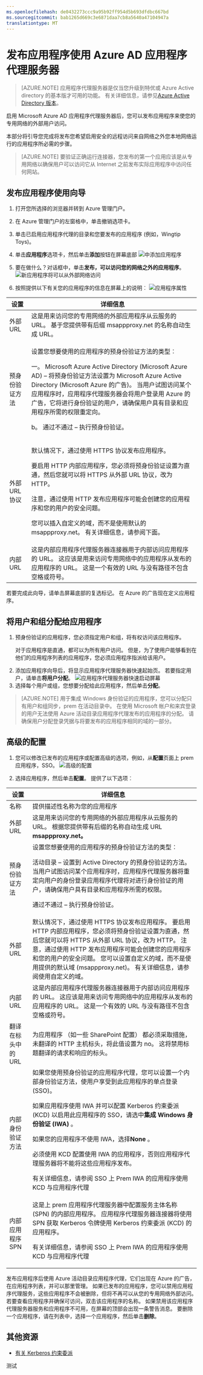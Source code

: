 ```yaml
---
ms.openlocfilehash: de0432273ccc9a95b92ff954d5b693dfdbc667bd
ms.sourcegitcommit: bab1265d669c3e6871daa7cb8a5640a47104947a
translationtype: MT
---
```

<properties
    pageTitle="与 AD Azure 应用程序代理的发布应用程序"
    description="介绍如何发布使用 Azure AD 应用程序代理服务器的内部应用程序。"
    services="active-directory"
    documentationCenter=""
    authors="rkarlin"
    manager="terrylan"
    editor=""/>

<tags
    ms.service="active-directory"
    ms.workload="identity"
    ms.tgt_pltfrm="na"
    ms.devlang="na"
    ms.topic="article"
    ms.date="06/02/2015"
    ms.author="rkarlin"/>


# 发布应用程序使用 Azure AD 应用程序代理服务器

> [AZURE.NOTE] 应用程序代理服务器是仅当您升级到特优或 Azure Active directory 的基本版才可用的功能。 有关详细信息，请参见[Azure Active Directory 版本](https://msdn.microsoft.com/library/azure/dn532272.aspx)。

启用 Microsoft Azure AD 应用程序代理服务器后，您可以发布应用程序来使您的专用网络的外部用户访问。

本部分将引导您完成将发布您希望启用安全的远程访问来自网络之外您本地网络运行的应用程序所必需的步骤。

> [AZURE.NOTE] 要验证正确运行连接器，您发布的第一个应用应该是从专用网络以确保用户可以访问它从 Internet 之前发布实际应用程序中访问任何网站。

## 发布应用程序使用向导

1. 打开您所选择的浏览器并转到 Azure 管理门户。
2. 在 Azure 管理门户的左窗格中，单击撤销选项卡。
3. 单击已启用应用程序代理的目录和您要发布的应用程序 (例如，Wingtip Toys)。
4. 单击**应用程序**选项卡，然后单击**添加**按钮在屏幕底部 ![中添加应用程序](http://i.imgur.com/wEeZ7IR.png)
5. 要在做什么？对话框中，单击**发布，可以访问您的网络之外的应用程序**。 
    ![新应用程序将可以从外部网络访问](http://i.imgur.com/Wj3vkyD.png)

6. 按照提供以下有关您的应用程序的信息在屏幕上的说明︰ ![应用程序属性](http://i.imgur.com/MkPNc93.png)

**设置** | **详细信息**
---|---
外部 URL | 这是用来访问您的专用网络的外部应用程序从云服务的 URL。 基于您提供带有后缀 msappproxy.net 的名称自动生成 URL。
预身份验证方法 | <p>设置您想要使用的应用程序的预身份验证方法的类型︰</p><p>一。 Microsoft Azure Active Directory (Microsoft Azure AD) – 将预身份验证方法设置为 Microsoft Azure Active Directory (Microsoft Azure 的广告)。 当用户试图访问某个应用程序时，应用程序代理服务器会将用户登录用 Azure 的广告，它将进行身份验证的用户，请确保用户具有目录和应用程序所需的权限重定向。</p> <p>b。 通过不通过 – 执行预身份验证。</p>
外部 URL 协议 | <p>默认情况下，通过使用 HTTPS 协议发布应用程序。</p> <p>要启用 HTTP 内部应用程序，您必须将预身份验证设置为直通，然后您就可以将 HTTPS 从外部 URL 协议，改为 HTTP。</p> <p>注意，通过使用 HTTP 发布应用程序可能会创建您的应用程序和您的用户的安全问题。</p> <p>您可以插入自定义的域，而不是使用默认的 msappproxy.net。 有关详细信息，请参阅下面。</p>
内部 URL | 这是内部应用程序代理服务器连接器用于内部访问应用程序的 URL。 这应该是用来访问专用网络中的应用程序从发布的应用程序的 URL。 这是一个有效的 URL 与没有路径不包含空格或符号。

若要完成此向导，请单击屏幕底部的复选标记。 在 Azure 的广告现在定义应用程序。



## 将用户和组分配给应用程序

1. 预身份验证的应用程序，您必须指定用户和组，将有权访问该应用程序。 <p>对于应用程序是直通，都可以为所有用户访问。 但是，为了使用户能够看到在他们的应用程序列表的应用程序，您必须应用程序指派给该用户。
2. 添加应用程序向导后，将显示应用程序代理服务器快速起始页。 若要指定用户，请单击**将用户分配**。
    ![应用程序代理服务器快速启动屏幕](http://i.imgur.com/OmuWElV.png)
3. 选择每个用户或组，您想要分配给此应用程序，然后单击**分配**。 

> [AZURE.NOTE] 用于集成 Windows 身份验证的应用程序，您可以分配只有用户和组同步，prem 在活动目录中。 在使用 Microsoft 帐户和来宾登录的用户无法使用 Azure 活动目录应用程序代理发布的应用程序的分配。 请确保用户分配登录凭据与将要发布的应用程序相同的域的一部分。

## 高级的配置

1. 您可以修改已发布的应用程序或配置高级的选项，例如，从**配置**页面上 prem 应用程序，SSO。
    ![高级的配置](http://i.imgur.com/FhbRvoq.png)

2. 选择应用程序，然后单击**配置**。 提供了以下选项︰

**设置** | **详细信息**
---|---
名称 | 提供描述性名称为您的应用程序
外部 URL | 这是用来访问您的专用网络的外部应用程序从云服务的 URL。 根据您提供带有后缀的名称自动生成 URL **msappproxy.net。**
预身份验证方法 | 设置您想要使用的应用程序的预身份验证方法的类型︰<p>活动目录 – 设置到 Active Directory 的预身份验证的方法。 当用户试图访问某个应用程序时，应用程序代理服务器将重定向用户的身份登录应用程序代理将对进行身份验证的用户，请确保用户具有目录和应用程序所需的权限。</p><p> 通过不通过 – 执行预身份验证。</p>
外部 URL | 默认情况下，通过使用 HTTPS 协议发布应用程序。 要启用 HTTP 内部应用程序，您必须将预身份验证设置为直通，然后您就可以将 HTTPS 从外部 URL 协议，改为 HTTP。 注意，通过使用 HTTP 发布应用程序可能会创建您的应用程序和您的用户的安全问题。 您可以设置自定义的域，而不是使用提供的默认域 (msappproxy.net)。 有关详细信息，请参阅使用自定义的域。
内部 URL | 这是内部应用程序代理服务器连接器用于内部访问应用程序的 URL。 这应该是用来访问专用网络中的应用程序从发布的应用程序的 URL。 这是一个有效的 URL 与没有路径不包含空格或符号。
翻译在标头中的 URL | 为应用程序 （如一些 SharePoint 配置） 都必须采取措施，未翻译的 HTTP 主机标头，将此值设置为 no。 这将禁用标题翻译的请求和响应的标头。
内部身份验证方法 | 如果您使用预身份验证的应用程序代理，您可以设置一个内部身份验证方法，使用户享受到此应用程序的单点登录 (SSO)。 <p> 如果应用程序使用 IWA 并可以配置 Kerberos 约束委派 (KCD) 以启用此应用程序的 SSO，请选中**集成 Windows 身份验证 (IWA)** 。 <p> 如果您的应用程序不使用 IWA，选择**None** 。 <p> 必须使用 KCD 配置使用 IWA 的应用程序，否则应用程序代理服务器将不能将这些应用程序发布。 <p> 有关详细信息，请参阅 SSO 上 Prem IWA 的应用程序使用 KCD 与应用程序代理
内部应用程序 SPN | 这是上 prem 应用程序代理服务器中配置服务主体名称 (SPN) 的内部应用程序。 应用程序代理服务器连接器将使用 SPN 获取 Kerberos 令牌使用 Kerberos 约束委派 (KCD) 的应用程序。 <p> 有关详细信息，请参阅 SSO 上 Prem IWA 的应用程序使用 KCD 与应用程序代理

发布应用程序后使用 Azure 活动目录应用程序代理，它们出现在 Azure 的广告，在应用程序列表，并可以那里管理。
如果已发布的应用程序，您可以禁用应用程序代理服务，这些应用程序不会被删除，但将不再可以从您的专用网络外部访问。
若要查看应用程序并确保可访问，双击该应用程序的名称。 如果禁用该应用程序代理服务器服务和应用程序不可用，在屏幕的顶部会出现一条警告消息。
要删除一个应用程序，请在列表中，选择一个应用程序，然后单击**删除**。

## 其他资源

* [有关 Kerberos 约束委派](http://technet.microsoft.com/library/cc995228.aspx)

测试
